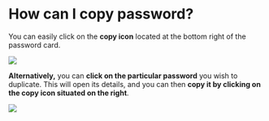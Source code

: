 # How can I copy password?

<p class="no-margin">You can easily click on the <b>copy icon</b> located at the bottom right of the password card. </p>
<p class="no-margin"></p>
<div class="intercom-container"><img src="/assets/img/teams-pro/image_66.png"></div><p class="no-margin"><b>Alternatively,</b> you can <b>click on the particular password</b> you wish to duplicate. This will open its details, and you can then <b>copy it by clicking on the copy icon situated on the right</b>.</p>
<p class="no-margin"></p>
<div class="intercom-container"><img src="/assets/img/teams-pro/image_67.png"></div><p class="no-margin"></p>
<p class="no-margin"></p>

<Intercom />
<Clarity />
<GoogleAnalytics />

